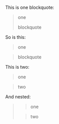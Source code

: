 This is one blockquote:

> one
>
> blockquote

So is this:

> one

> blockquote

This is two:

> one


> two

And nested:

> > one
>
>
> > two
